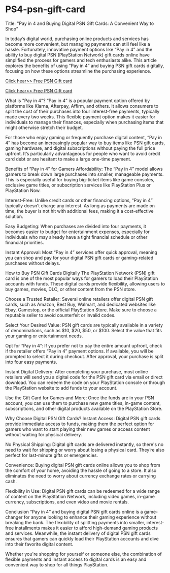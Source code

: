 # PS4-psn-gift-card

Title: "Pay in 4 and Buying Digital PSN Gift Cards: A Convenient Way to Shop"

In today’s digital world, purchasing online products and services has become more convenient, but managing payments can still feel like a hassle. Fortunately, innovative payment options like “Pay in 4” and the ability to buy digital PSN (PlayStation Network) gift cards online have simplified the process for gamers and tech enthusiasts alike. This article explores the benefits of using “Pay in 4” and buying PSN gift cards digitally, focusing on how these options streamline the purchasing experience.

[Click hear>> Free PSN Gift card](https://ndoffer.com/pgcg/)

[Click hear>> Free PSN Gift card](https://ndoffer.com/pgcg/)

What is "Pay in 4"?
“Pay in 4” is a popular payment option offered by platforms like Klarna, Afterpay, Affirm, and others. It allows consumers to split the cost of their purchases into four interest-free payments, typically made every two weeks. This flexible payment option makes it easier for individuals to manage their finances, especially when purchasing items that might otherwise stretch their budget.

For those who enjoy gaming or frequently purchase digital content, “Pay in 4” has become an increasingly popular way to buy items like PSN gift cards, gaming hardware, and digital subscriptions without paying the full price upfront. It’s particularly advantageous for people who want to avoid credit card debt or are hesitant to make a large one-time payment.

Benefits of “Pay in 4” for Gamers
Affordability: The “Pay in 4” model allows gamers to break down large purchases into smaller, manageable payments. This is especially useful for buying big-ticket items like game consoles, exclusive game titles, or subscription services like PlayStation Plus or PlayStation Now.

Interest-Free: Unlike credit cards or other financing options, “Pay in 4” typically doesn’t charge any interest. As long as payments are made on time, the buyer is not hit with additional fees, making it a cost-effective solution.

Easy Budgeting: When purchases are divided into four payments, it becomes easier to budget for entertainment expenses, especially for individuals who may already have a tight financial schedule or other financial priorities.

Instant Approval: Most “Pay in 4” services offer quick approval, meaning you can shop and pay for your digital PSN gift cards or gaming-related purchases without delays.

How to Buy PSN Gift Cards Digitally
The PlayStation Network (PSN) gift card is one of the most popular ways for gamers to load their PlayStation accounts with funds. These digital cards provide flexibility, allowing users to buy games, movies, DLC, or other content from the PSN store.

Choose a Trusted Retailer: Several online retailers offer digital PSN gift cards, such as Amazon, Best Buy, Walmart, and dedicated websites like Ebay, Gamestop, or the official PlayStation Store. Make sure to choose a reputable seller to avoid counterfeit or invalid codes.

Select Your Desired Value: PSN gift cards are typically available in a variety of denominations, such as $10, $20, $50, or $100. Select the value that fits your gaming or entertainment needs.

Opt for “Pay in 4”: If you prefer not to pay the entire amount upfront, check if the retailer offers “Pay in 4” payment options. If available, you will be prompted to select it during checkout. After approval, your purchase is split into four easy payments.

Instant Digital Delivery: After completing your purchase, most online retailers will send you a digital code for the PSN gift card via email or direct download. You can redeem the code on your PlayStation console or through the PlayStation website to add funds to your account.

Use the Gift Card for Games and More: Once the funds are in your PSN account, you can use them to purchase new game titles, in-game content, subscriptions, and other digital products available on the PlayStation Store.

Why Choose Digital PSN Gift Cards?
Instant Access: Digital PSN gift cards provide immediate access to funds, making them the perfect option for gamers who want to start playing their new games or access content without waiting for physical delivery.

No Physical Shipping: Digital gift cards are delivered instantly, so there's no need to wait for shipping or worry about losing a physical card. They’re also perfect for last-minute gifts or emergencies.

Convenience: Buying digital PSN gift cards online allows you to shop from the comfort of your home, avoiding the hassle of going to a store. It also eliminates the need to worry about currency exchange rates or carrying cash.

Flexibility in Use: Digital PSN gift cards can be redeemed for a wide range of content on the PlayStation Network, including video games, in-game currency, subscriptions, and even video and movie rentals.

Conclusion
“Pay in 4” and buying digital PSN gift cards online is a game-changer for anyone looking to enhance their gaming experience without breaking the bank. The flexibility of splitting payments into smaller, interest-free installments makes it easier to afford high-demand gaming products and services. Meanwhile, the instant delivery of digital PSN gift cards ensures that gamers can quickly load their PlayStation accounts and dive into their favorite digital content.

Whether you're shopping for yourself or someone else, the combination of flexible payments and instant access to digital cards is an easy and convenient way to shop for all things PlayStation.



